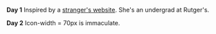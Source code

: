 **Day 1**
Inspired by a [stranger's website](https://isabella-pham.github.io/). She's an undergrad at Rutger's.

**Day 2**
Icon-width = 70px is immaculate.
